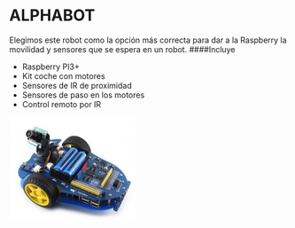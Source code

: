 # ALPHABOT

Elegimos este robot como la opción más correcta para dar a la Raspberry la movilidad y sensores que se espera en un robot.
####Incluye
* Raspberry PI3+
* Kit coche con motores
* Sensores de IR de proximidad
* Sensores de paso en los motores
* Control remoto por IR

![](/assets/apphabot1.png)






